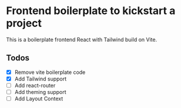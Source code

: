 # Frontend boilerplate to kickstart a project

This is a boilerplate frontend React with Tailwind build on Vite.

## Todos

* [x] Remove vite boilerplate code
* [x] Add Tailwind support
* [ ] Add react-router
* [ ] Add theming support
* [ ] Add Layout Context